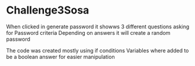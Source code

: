 # Challenge3Sosa

When clicked in generate password it showws 3 different questions asking for Password criteria
Depending on answers it will create a random password

The code was created mostly using if conditions
Variables where added to be a boolean answer for easier manipulation
